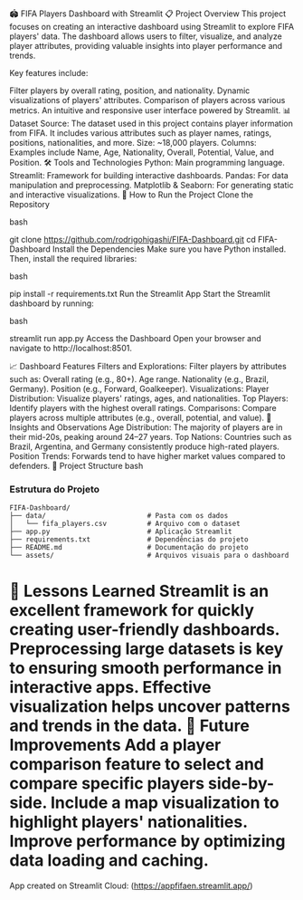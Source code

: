 🏟️ FIFA Players Dashboard with Streamlit
📋 Project Overview
This project focuses on creating an interactive dashboard using Streamlit to explore FIFA players' data. The dashboard allows users to filter, visualize, and analyze player attributes, providing valuable insights into player performance and trends.

Key features include:

Filter players by overall rating, position, and nationality.
Dynamic visualizations of players' attributes.
Comparison of players across various metrics.
An intuitive and responsive user interface powered by Streamlit.
📊 Dataset
Source: The dataset used in this project contains player information from FIFA. It includes various attributes such as player names, ratings, positions, nationalities, and more.
Size: ~18,000 players.
Columns: Examples include Name, Age, Nationality, Overall, Potential, Value, and Position.
🛠️ Tools and Technologies
Python: Main programming language.
Streamlit: Framework for building interactive dashboards.
Pandas: For data manipulation and preprocessing.
Matplotlib & Seaborn: For generating static and interactive visualizations.
🚀 How to Run the Project
Clone the Repository

bash

git clone https://github.com/rodrigohigashi/FIFA-Dashboard.git
cd FIFA-Dashboard
Install the Dependencies
Make sure you have Python installed. Then, install the required libraries:

bash

pip install -r requirements.txt
Run the Streamlit App
Start the Streamlit dashboard by running:

bash

streamlit run app.py
Access the Dashboard
Open your browser and navigate to http://localhost:8501.

📈 Dashboard Features
Filters and Explorations:
Filter players by attributes such as:
Overall rating (e.g., 80+).
Age range.
Nationality (e.g., Brazil, Germany).
Position (e.g., Forward, Goalkeeper).
Visualizations:
Player Distribution: Visualize players' ratings, ages, and nationalities.
Top Players: Identify players with the highest overall ratings.
Comparisons: Compare players across multiple attributes (e.g., overall, potential, and value).
🎯 Insights and Observations
Age Distribution: The majority of players are in their mid-20s, peaking around 24–27 years.
Top Nations: Countries such as Brazil, Argentina, and Germany consistently produce high-rated players.
Position Trends: Forwards tend to have higher market values compared to defenders.
📂 Project Structure
bash

### Estrutura do Projeto

```plaintext
FIFA-Dashboard/
├── data/                         # Pasta com os dados
│   └── fifa_players.csv          # Arquivo com o dataset
├── app.py                        # Aplicação Streamlit
├── requirements.txt              # Dependências do projeto
├── README.md                     # Documentação do projeto
└── assets/                       # Arquivos visuais para o dashboard
```

🧠 Lessons Learned
Streamlit is an excellent framework for quickly creating user-friendly dashboards.
Preprocessing large datasets is key to ensuring smooth performance in interactive apps.
Effective visualization helps uncover patterns and trends in the data.
🌟 Future Improvements
Add a player comparison feature to select and compare specific players side-by-side.
Include a map visualization to highlight players' nationalities.
Improve performance by optimizing data loading and caching.
=======
App created on Streamlit Cloud: (https://appfifaen.streamlit.app/)


